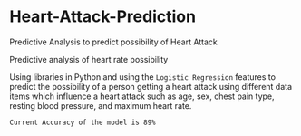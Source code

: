 # Heart-Attack-Prediction
Predictive Analysis to predict possibility of Heart Attack

Predictive analysis of heart rate possibility

Using libraries in Python and using the `Logistic Regression` features to predict the possibility of a person getting a heart attack using different data items which influence a heart attack such as age, sex, chest pain type, resting blood pressure, and maximum heart rate.
```shell
Current Accuracy of the model is 89%
```
